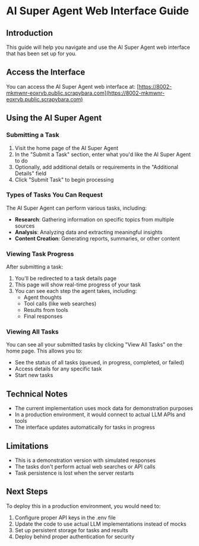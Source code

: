 # AI Super Agent Web Interface Guide

## Introduction
This guide will help you navigate and use the AI Super Agent web interface that has been set up for you.

## Access the Interface
You can access the AI Super Agent web interface at:
[https://8002-mkmwnr-eoxrvb.public.scrapybara.com](https://8002-mkmwnr-eoxrvb.public.scrapybara.com)

## Using the AI Super Agent

### Submitting a Task
1. Visit the home page of the AI Super Agent
2. In the "Submit a Task" section, enter what you'd like the AI Super Agent to do
3. Optionally, add additional details or requirements in the "Additional Details" field
4. Click "Submit Task" to begin processing

### Types of Tasks You Can Request
The AI Super Agent can perform various tasks, including:
- **Research**: Gathering information on specific topics from multiple sources
- **Analysis**: Analyzing data and extracting meaningful insights
- **Content Creation**: Generating reports, summaries, or other content

### Viewing Task Progress
After submitting a task:
1. You'll be redirected to a task details page
2. This page will show real-time progress of your task
3. You can see each step the agent takes, including:
   - Agent thoughts
   - Tool calls (like web searches)
   - Results from tools
   - Final responses

### Viewing All Tasks
You can see all your submitted tasks by clicking "View All Tasks" on the home page. This allows you to:
- See the status of all tasks (queued, in progress, completed, or failed)
- Access details for any specific task
- Start new tasks

## Technical Notes
- The current implementation uses mock data for demonstration purposes
- In a production environment, it would connect to actual LLM APIs and tools
- The interface updates automatically for tasks in progress

## Limitations
- This is a demonstration version with simulated responses
- The tasks don't perform actual web searches or API calls
- Task persistence is lost when the server restarts

## Next Steps
To deploy this in a production environment, you would need to:
1. Configure proper API keys in the .env file
2. Update the code to use actual LLM implementations instead of mocks
3. Set up persistent storage for tasks and results
4. Deploy behind proper authentication for security